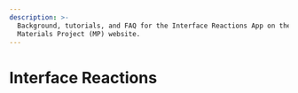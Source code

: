```yaml
---
description: >-
  Background, tutorials, and FAQ for the Interface Reactions App on the
  Materials Project (MP) website.
---
```


# Interface Reactions

